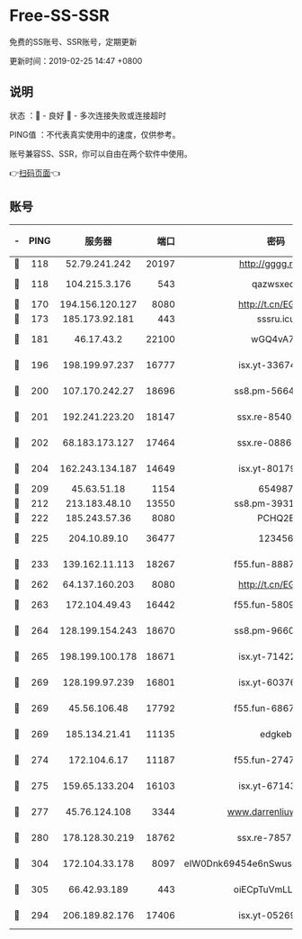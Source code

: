 # Free-SS-SSR

免费的SS账号、SSR账号，定期更新

更新时间：2019-02-25 14:47 +0800

## 说明

状态     ：🙂 - 良好 🙁 - 多次连接失败或连接超时

PING值   ：不代表真实使用中的速度，仅供参考。

账号兼容SS、SSR，你可以自由在两个软件中使用。

👉[扫码页面](https://liesauer.github.io/free-ss-ssr.github.io/)👈

## 账号

|-|PING|服务器|端口|密码|加密方式|区域|
|:----:|:----:|:-----:|-----:|:----:|:----:|:----:|
|🙂|118|52.79.241.242|20197|http://gggg.rocks|chacha20|KR|
|🙂|118|104.215.3.176|543|qazwsxedc|aes-256-gcm|JP|
|🙂|170|194.156.120.127|8080|http://t.cn/EGJIyrl|rc4-md5|RU|
|🙂|173|185.173.92.181|443|sssru.icu|rc4-md5|RU|
|🙂|181|46.17.43.2|22100|wGQ4vA7D|aes-256-gcm|RU|
|🙂|196|198.199.97.237|16777|isx.yt-33674118|aes-256-cfb|US|
|🙂|200|107.170.242.27|18696|ss8.pm-56642148|aes-256-cfb|US|
|🙂|201|192.241.223.20|18147|ssx.re-85401469|aes-256-cfb|US|
|🙂|202|68.183.173.127|17464|ssx.re-08861248|aes-256-cfb|US|
|🙂|204|162.243.134.187|14649|isx.yt-80179113|aes-256-cfb|US|
|🙂|209|45.63.51.18|1154|654987|chacha20|US|
|🙂|212|213.183.48.10|13550|ss8.pm-39311595|rc4-md5|RU|
|🙂|222|185.243.57.36|8080|PCHQ2E|rc4-md5|US|
|🙂|225|204.10.89.10|36477|123456|aes-256-cfb|US|
|🙂|233|139.162.11.113|18267|f55.fun-88872573|aes-256-cfb|SG|
|🙂|262|64.137.160.203|8080|http://t.cn/EGJIyrl|rc4-md5|CA|
|🙂|263|172.104.49.43|16442|f55.fun-58099071|aes-256-cfb|SG|
|🙂|264|128.199.154.243|18670|ss8.pm-96603281|aes-256-cfb|SG|
|🙂|265|198.199.100.178|18671|isx.yt-71422331|aes-256-cfb|US|
|🙂|269|128.199.97.239|16801|isx.yt-60376368|aes-256-cfb|SG|
|🙂|269|45.56.106.48|17792|f55.fun-68673895|aes-256-cfb|US|
|🙂|269|185.134.21.41|11135|edgkeb|aes-256-cfb|GB|
|🙂|274|172.104.6.17|11187|f55.fun-27472862|aes-256-cfb|US|
|🙂|275|159.65.133.204|16103|isx.yt-67143205|aes-256-cfb|SG|
|🙂|277|45.76.124.108|3344|www.darrenliuwei.com|aes-256-cfb|AU|
|🙂|280|178.128.30.219|18762|ssx.re-78571634|aes-256-cfb|SG|
|🙂|304|172.104.33.178|8097|eIW0Dnk69454e6nSwuspv9DmS201tQ0D|aes-256-cfb|SG|
|🙂|305|66.42.93.189|443|oiECpTuVmLLxk4Ts|aes-256-cfb|US|
|🙂|294|206.189.82.176|17406|isx.yt-05269215|aes-256-cfb|SG|
